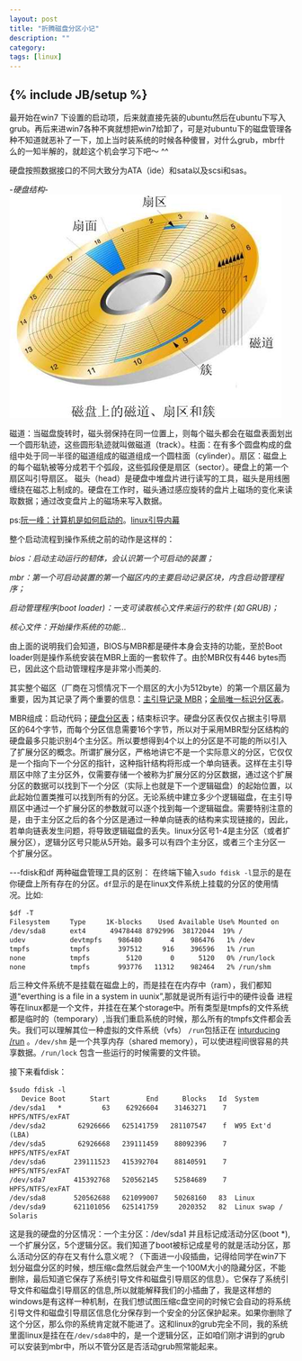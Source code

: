 ```yaml
---
layout: post
title: "折腾磁盘分区小记"
description: ""
category: 
tags: [linux]
---
```

{% include JB/setup %}
---
  最开始在win7 下设置的启动项，后来就直接先装的ubuntu然后在ubuntu下写入grub。再后来进win7各种不爽就想把win7给卸了，可是对ubuntu下的磁盘管理各种不知道就恶补了一下，加上当时装系统的时候各种傻冒，对什么grub，mbr什么的一知半解的，就趁这个机会学习下吧～ ^^

  硬盘按照数据接口的不同大致分为ATA（ide）和sata以及scsi和sas。

  -*硬盘结构*-
  <img src="/images/yingpan.jpg"/>

  磁道：当磁盘旋转时，磁头弱保持在同一位置上，则每个磁头都会在磁盘表面划出一个圆形轨迹，这些圆形轨迹就叫做磁道（track）。柱面：在有多个圆盘构成的盘组中处于同一半径的磁道组成的磁道组成一个圆柱面（cylinder）。扇区：磁盘上的每个磁轨被等分成若干个弧段，这些弧段便是扇区（sector）。硬盘上的第一个扇区叫引导扇区。
磁头（head）是硬盘中堆盘片进行读写的工具，磁头是用线圈缠绕在磁芯上制成的。硬盘在工作时，磁头通过感应旋转的盘片上磁场的变化来读取数据；通过改变盘片上的磁场来写入数据。
  
  ps:[阮一峰：计算机是如何启动的](http://www.ruanyifeng.com/blog/2013/02/booting.html)。[linux引导内幕](http://www.ibm.com/developerworks/cn/linux/l-linuxboot/index.html)
  
整个启动流程到操作系统之前的动作是这样的：

*bios：启动主动运行的韧体，会认识第一个可启动的装置；*

*mbr：第一个可启动装置的第一个磁区内的主要启动记录区块，内含启动管理程序；*

*启动管理程序(boot loader)：一支可读取核心文件来运行的软件 (如 GRUB)；*

*核心文件：开始操作系统的功能...*
  
  由上面的说明我们会知道，BIOS与MBR都是硬件本身会支持的功能，至於Boot loader则是操作系统安装在MBR上面的一套软件了。由於MBR仅有446 bytes而已，因此这个启动管理程序是非常小而美的.

  其实整个磁区（厂商在习惯情况下一个扇区的大小为512byte）的第一个扇区最为重要，因为其记录了两个重要的信息：[主引导记录 MBR](http://zh.wikipedia.org/wiki/%E4%B8%BB%E5%BC%95%E5%AF%BC%E8%AE%B0%E5%BD%95)；[全局唯一标识分区表](http://zh.wikipedia.org/zh-cn/GUID%E7%A3%81%E7%A2%9F%E5%88%86%E5%89%B2%E8%A1%A8)。
  
MBR组成：启动代码；[硬盘分区表](http://thestarman.pcministry.com/asm/mbr/PartTables.htm)；结束标识字。硬盘分区表仅仅占据主引导扇区的64个字节，而每个分区信息需要16个字节，所以对于采用MBR型分区结构的硬盘最多只能识别4个主分区。所以要想得到4个以上的分区是不可能的所以引入了扩展分区的概念。所谓扩展分区，严格地讲它不是一个实际意义的分区，它仅仅是一个指向下一个分区的指针，这种指针结构将形成一个单向链表。这样在主引导扇区中除了主分区外，仅需要存储一个被称为扩展分区的分区数据，通过这个扩展分区的数据可以找到下一个分区（实际上也就是下一个逻辑磁盘）的起始位置，以此起始位置类推可以找到所有的分区。无论系统中建立多少个逻辑磁盘，在主引导扇区中通过一个扩展分区的参数就可以逐个找到每一个逻辑磁盘。需要特别注意的是，由于主分区之后的各个分区是通过一种单向链表的结构来实现链接的，因此，若单向链表发生问题，将导致逻辑磁盘的丢失。linux分区号1-4是主分区（或者扩展分区），逻辑分区号只能从5开始。最多可以有四个主分区，或者三个主分区一个扩展分区。

  ---fdisk和df 两种磁盘管理工具的区别：
  在终端下输入`sudo fdisk -l`显示的是在你硬盘上所有存在的分区。`df`显示的是在linux文件系统上挂载的分区的使用情况。比如:

    $df -T
    Filesystem     Type     1K-blocks    Used Available Use% Mounted on
    /dev/sda8      ext4      49478448 8792996  38172044  19% /
    udev           devtmpfs    986480       4    986476   1% /dev
    tmpfs          tmpfs       397512     916    396596   1% /run
    none           tmpfs         5120       0      5120   0% /run/lock
    none           tmpfs       993776   11312    982464   2% /run/shm
      

后三种文件系统不是挂载在磁盘上的，而是挂在在内存中（ram），我们都知道“everthing is a file in a system in uunix”,那就是说所有运行中的硬件设备 进程等在linux都是一个文件，并挂在在某个storage中。所有类型是tmpfs的文件系统都是临时的（temporary）,当我们重启系统的时候，那么所有的tmpfs文件都会丢失。我们可以理解其位一种虚拟的文件系统（vfs）
`/run`包括正在 [inturducing /run](http://lwn.net/Articles/436012/) 。`/dev/shm` 是一个共享内存（shared memory），可以使进程间很容易的共享数据。`/run/lock` 包含一些运行的时候需要的文件锁。

接下来看fdisk：

    $sudo fdisk -l
       Device Boot      Start         End      Blocks   Id  System
    /dev/sda1   *          63    62926604    31463271    7  HPFS/NTFS/exFAT
    /dev/sda2        62926666   625141759   281107547    f  W95 Ext'd (LBA)
    /dev/sda5        62926668   239111459    88092396    7  HPFS/NTFS/exFAT
    /dev/sda6       239111523   415392704    88140591    7  HPFS/NTFS/exFAT
    /dev/sda7       415392768   520562145    52584689    7  HPFS/NTFS/exFAT
    /dev/sda8       520562688   621099007    50268160   83  Linux
    /dev/sda9       621101056   625141759     2020352   82  Linux swap / Solaris
        
这是我的硬盘的分区情况：一个主分区：/dev/sda1 并且标记成活动分区(boot *),一个扩展分区，5个逻辑分区。我们知道了boot被标记成星号的就是活动分区，那么活动分区的存在又有什么意义呢？（下面进一小段插曲，记得给同学在win7下划分磁盘分区的时候，想压缩c盘然后就会产生一个100M大小的隐藏分区，不能删除，最后知道它保存了系统引导文件和磁盘引导扇区的信息）。它保存了系统引导文件和磁盘引导扇区的信息,所以就能解释我们的小插曲了，我是这样想的windows是有这样一种机制，在我们想试图压缩c盘空间的时候它会自动的将系统引导文件和磁盘引导扇区信息化分保存到一个安全的分区保护起来。如果你删除了这个分区，那么你的系统肯定就不能进了。这和linux的grub完全不同，我的系统里面linux是挂在在`/dev/sda8`中的，是一个逻辑分区，正如咱们刚才讲到的grub可以安装到mbr中，所以不管分区是否活动grub照常能起来。

<!--有空看下这个再http://vbird.dic.ksu.edu.tw/linux_basic/0510osloader_3.php  
translate http://www.thegeekstuff.com/2010/09/linux-fdisk/ fdisk硬盘分区什么的  自己整下自己的pc  编译计算机内核 记下过程  makefile什么的-->

